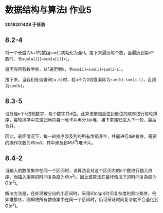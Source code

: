 # 数据结构与算法I 作业5

**2019201409 于倬浩**

## 8.2-4

将一个长度为k+1的数组`sum[]`初始化为全0。接下来遍历每个数，当遍历到第i个数时，令`sum[a[i]]=sum[a[i]]+1`。

遍历完所有数字后，从1遍历到k，令`sum[i]=sum[i]+sum[i-1]`。

接下来，当我们处理查询`[a,b]`时，若a不为0则答案即为`sum[b]-sum[a-1]`，否则为`sum[b]`。



## 8.3-5

设处理n个k进制数字，每个数字共d位。此算法按照高位到低位的顺序进行每轮排序，每轮排序中又递归地将每一堆卡片再分为k堆，接下来递归进入下一轮，最后合并。

因此，最坏情况下，每一轮排序涉及到的所有堆都非空，共需进行d轮排序，需要的操作次数为$\Theta(nd)$，其中涉及到$\Theta(k^d)$堆卡片。



## 8.4-2

当输入的数值集中在同一个区间时，该算法会对这个区间内的n个数进行插入排序，而插入排序的时间复杂度为$\Theta(n^2)$，因此该算法在最坏情况下的时间复杂度为$\Theta(n^2)$。

解决方法是，在处理被分出的小区间时，采用$\Theta(nlgn)$时间复杂度的原址排序，例如堆排序，则即使所有数值集中在同一个区间时，仍可保证时间复杂度不会退化到$\Theta(n^2)$。